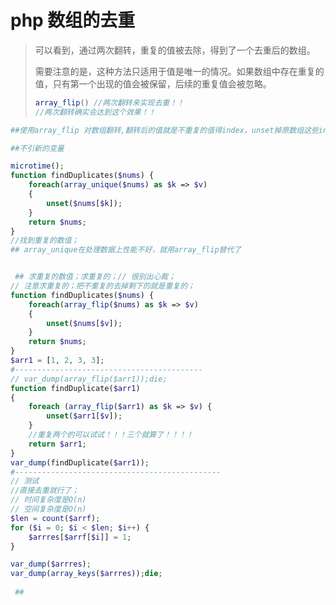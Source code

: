 # php 数组的去重

>可以看到，通过两次翻转，重复的值被去除，得到了一个去重后的数组。
>
>需要注意的是，这种方法只适用于值是唯一的情况。如果数组中存在重复的值，只有第一个出现的值会被保留，后续的重复值会被忽略。
>
>`````php
>array_flip() //两次翻转来实现去重！！
>//两次翻转确实会达到这个效果！！
>`````
>
>

`````php
##使用array_flip 对数组翻转,翻转后的值就是不重复的值得index，unset掉原数组这些index,剩下的就是重复的了

##不引新的变量

microtime();
function findDuplicates($nums) {
    foreach(array_unique($nums) as $k => $v)
    {
        unset($nums[$k]);
    }
    return $nums;
}
//找到重复的数值；
## array_unique在处理数据上性能不好，就用array_flip替代了


 ## 求重复的数值；求重复的；// 很别出心裁；
// 注意求重复的；把不重复的去掉剩下的就是重复的；
function findDuplicates($nums) {
    foreach(array_flip($nums) as $k => $v)
    {
        unset($nums[$v]);
    }
    return $nums;
}
$arr1 = [1, 2, 3, 3];
#------------------------------------------
// var_dump(array_flip($arr1));die;
function findDuplicate($arr1)
{
    foreach (array_flip($arr1) as $k => $v) {
        unset($arr1[$v]);
    }
    //重复两个的可以试试！！！三个就算了！！！！
    return $arr1;
}
var_dump(findDuplicate($arr1));
#----------------------------------------------
// 测试
//直接去重就行了；
// 时间复杂度是O(n)
// 空间复杂度是O(n)
$len = count($arrf);
for ($i = 0; $i < $len; $i++) {
    $arrres[$arrf[$i]] = 1;
}

var_dump($arrres);
var_dump(array_keys($arrres));die;
    
 ##  

`````

